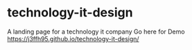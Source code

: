 # technology-it-design
A landing page for a technology it company
Go here for Demo https://j3ffh95.github.io/technology-it-design/
